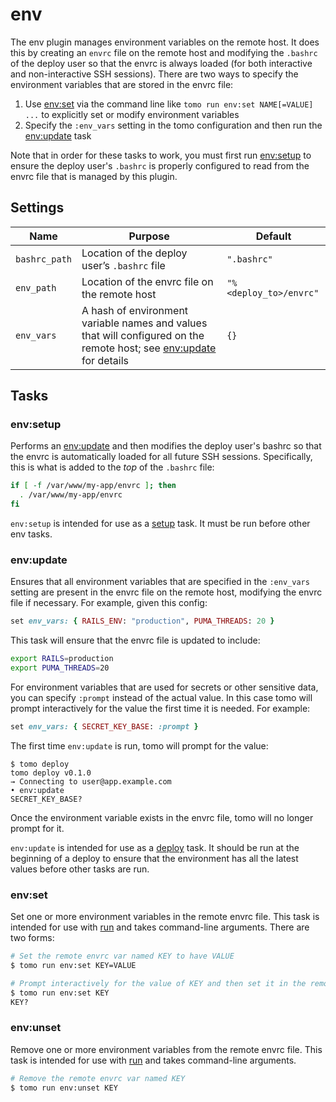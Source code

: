# env

The env plugin manages environment variables on the remote host. It does this by creating an `envrc` file on the remote host and modifying the `.bashrc` of the deploy user so that the envrc is always loaded (for both interactive and non-interactive SSH sessions). There are two ways to specify the environment variables that are stored in the envrc file:

1. Use [env:set](#envset) via the command line like `tomo run env:set NAME[=VALUE] ...` to explicitly set or modify environment variables
2. Specify the `:env_vars` setting in the tomo configuration and then run the [env:update](#envupdate) task

Note that in order for these tasks to work, you must first run [env:setup](#envsetup) to ensure the deploy user's `.bashrc` is properly configured to read from the envrc file that is managed by this plugin.

## Settings

| Name          | Purpose                                                                                                                           | Default                |
| ------------- | --------------------------------------------------------------------------------------------------------------------------------- | ---------------------- |
| `bashrc_path` | Location of the deploy user’s `.bashrc` file                                                                                      | `".bashrc"`            |
| `env_path`    | Location of the envrc file on the remote host                                                                                     | `"%<deploy_to>/envrc"` |
| `env_vars`    | A hash of environment variable names and values that will configured on the remote host; see [env:update](#envupdate) for details | `{}`                   |

## Tasks

### env:setup

Performs an [env:update](#envupdate) and then modifies the deploy user's bashrc so that the envrc is automatically loaded for all future SSH sessions. Specifically, this is what is added to the _top_ of the `.bashrc` file:

```sh
if [ -f /var/www/my-app/envrc ]; then
  . /var/www/my-app/envrc
fi
```

`env:setup` is intended for use as a [setup](../commands/setup.md) task. It must be run before other env tasks.

### env:update

Ensures that all environment variables that are specified in the `:env_vars` setting are present in the envrc file on the remote host, modifying the envrc file if necessary. For example, given this config:

```ruby
set env_vars: { RAILS_ENV: "production", PUMA_THREADS: 20 }
```

This task will ensure that the envrc file is updated to include:

```bash
export RAILS=production
export PUMA_THREADS=20
```

For environment variables that are used for secrets or other sensitive data, you can specify `:prompt` instead of the actual value. In this case tomo will prompt interactively for the value the first time it is needed. For example:

```ruby
set env_vars: { SECRET_KEY_BASE: :prompt }
```

The first time `env:update` is run, tomo will prompt for the value:

```
$ tomo deploy
tomo deploy v0.1.0
→ Connecting to user@app.example.com
• env:update
SECRET_KEY_BASE?
```

Once the environment variable exists in the envrc file, tomo will no longer prompt for it.

`env:update` is intended for use as a [deploy](../commands/deploy.md) task. It should be run at the beginning of a deploy to ensure that the environment has all the latest values before other tasks are run.

### env:set

Set one or more environment variables in the remote envrc file. This task is intended for use with [run](../commands/run.md) and takes command-line arguments. There are two forms:

```sh
# Set the remote envrc var named KEY to have VALUE
$ tomo run env:set KEY=VALUE
```

```sh
# Prompt interactively for the value of KEY and then set it in the remote envrc
$ tomo run env:set KEY
KEY?
```

### env:unset

Remove one or more environment variables from the remote envrc file. This task is intended for use with [run](../commands/run.md) and takes command-line arguments.

```sh
# Remove the remote envrc var named KEY
$ tomo run env:unset KEY
```
